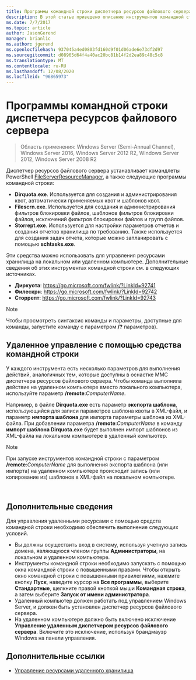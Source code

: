 ```yaml
---
title: Программы командной строки диспетчера ресурсов файлового сервера
description: В этой статье приведено описание инструментов командной строки Windows Server 2016
ms.date: 7/7/2017
ms.topic: article
author: JasonGerend
manager: brianlic
ms.author: jgerend
ms.openlocfilehash: 937045a4ed0803fd160d9f01d06ade6e73df2d97
ms.sourcegitcommit: d08965d64f4a40ac20bc81b14f2d2ea89c48c5c8
ms.translationtype: MT
ms.contentlocale: ru-RU
ms.lasthandoff: 12/08/2020
ms.locfileid: "96865973"
---
```

# <a name="file-server-resource-manager-command-line-tools"></a>Программы командной строки диспетчера ресурсов файлового сервера

> Область применения: Windows Server (Semi-Annual Channel), Windows Server 2016, Windows Server 2012 R2, Windows Server 2012, Windows Server 2008 R2

Диспетчер ресурсов файлового сервера устанавливает командлеты PowerShell [FileServerResourceManager](/powershell/module/fileserverresourcemanager/), а также следующие программы командной строки:

-   **Dirquota.exe**. Используется для создания и администрирования квот, автоматически применяемых квот и шаблонов квот.
-   **Filescrn.exe**. Используется для создания и администрирования фильтров блокировки файлов, шаблонов фильтров блокировки файлов, исключений фильтров блокировки файлов и групп файлов.
-   **Storrept.exe**. Используется для настройки параметров отчетов и создания отчетов хранилища по требованию. Также используется для создания задач отчета, которые можно запланировать с помощью **schtasks.exe**.

Эти средства можно использовать для управления ресурсами хранилища на локальном или удаленном компьютере. Дополнительные сведения об этих инструментах командной строки см. в следующих источниках.

-   **Диркуота**: <https://go.microsoft.com/fwlink/?LinkId=92741>
-   **Филескрн**: <https://go.microsoft.com/fwlink/?LinkId=92742>
-   **Сторрепт**: <https://go.microsoft.com/fwlink/?LinkId=92743>


> [!Note]
> Чтобы просмотреть синтаксис команды и параметры, доступные для команды, запустите команду с параметром <strong>/?</strong> параметров).


## <a name="remote-management-using-the-command-line-tools"></a>Удаленное управление с помощью средства командной строки

У каждого инструмента есть несколько параметров для выполнения действий, аналогичных тем, которые доступны в оснастке MMC диспетчера ресурсов файлового сервера. Чтобы команда выполнила действие на удаленном компьютере вместо локального компьютера, используйте параметр **/remote**:*ComputerName*.

Например, в файле **Dirquota.exe** есть параметр **экспорта шаблона**, использующийся для записи параметров шаблона квоты в XML-файл, и параметр **импорта шаблона** для импорта параметры шаблона из XML-файла. При добавлении параметра **/remote**:*ComputerName* в команду **импорт шаблона Dirquota.exe** будет выполнен импорт шаблонов из XML-файла на локальном компьютере в удаленный компьютер.

> [!Note]
> При запуске инструментов командной строки с параметром **/remote**:<em>ComputerName</em> для выполнения экспорта шаблона (или импорта) на удаленном компьютере происходит запись (или копирование из) шаблонов в XML-файл на локальном компьютере.

<br />

## <a name="additional-considerations"></a>Дополнительные сведения

Для управления удаленными ресурсами с помощью средств командной строки необходимо обеспечить выполнение следующих условий.

-   Вы должны осуществить вход в систему, используя учетную запись домена, являющуюся членом группы **Администраторы**, на локальном и удаленном компьютере.
-   Инструменты командной строки необходимо запускать с помощью окна командной строки с повышенными правами. Чтобы открыть окно командной строки с повышенными привилегиями, нажмите кнопку **Пуск**, наведите курсор на **Все программы**, выберите **Стандартные**, щелкните правой кнопкой мыши **Командная строка**, а затем выберите **Запуск от имени администратора**.
-   Удаленный компьютер должен работать под управлением Windows Server, и должен быть установлен диспетчер ресурсов файлового сервера.
-   На удаленном компьютере должно быть включено исключение **Управление удаленным диспетчером ресурсов файлового сервера**. Включите это исключение, используя брандмауэр Windows на панели управления.


## <a name="additional-references"></a>Дополнительные ссылки

-   [Управление ресурсами удаленного хранилища](managing-remote-storage-resources.md)
